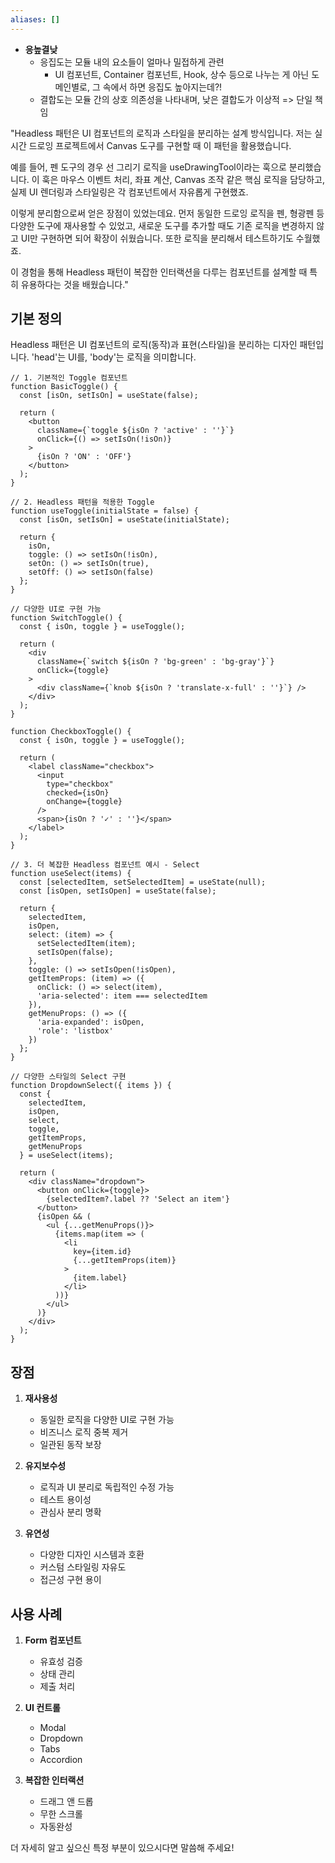 ```yaml
---
aliases: []
---
```

- **응높결낮**
	- 응집도는 모듈 내의 요소들이 얼마나 밀접하게 관련
		- UI 컴포넌트, Container 컴포넌트, Hook, 상수 등으로 나누는 게 아닌 도메인별로, 그 속에서 하면 응집도 높아지는데?!
	- 결합도는 모듈 간의 상호 의존성을 나타내며, 낮은 결합도가 이상적 => 단일 책임

"Headless 패턴은 UI 컴포넌트의 로직과 스타일을 분리하는 설계 방식입니다. 저는 실시간 드로잉 프로젝트에서 Canvas 도구를 구현할 때 이 패턴을 활용했습니다.

예를 들어, 펜 도구의 경우 선 그리기 로직을 useDrawingTool이라는 훅으로 분리했습니다. 이 훅은 마우스 이벤트 처리, 좌표 계산, Canvas 조작 같은 핵심 로직을 담당하고, 실제 UI 렌더링과 스타일링은 각 컴포넌트에서 자유롭게 구현했죠.

이렇게 분리함으로써 얻은 장점이 있었는데요. 먼저 동일한 드로잉 로직을 펜, 형광펜 등 다양한 도구에 재사용할 수 있었고, 새로운 도구를 추가할 때도 기존 로직을 변경하지 않고 UI만 구현하면 되어 확장이 쉬웠습니다. 또한 로직을 분리해서 테스트하기도 수월했죠.

이 경험을 통해 Headless 패턴이 복잡한 인터랙션을 다루는 컴포넌트를 설계할 때 특히 유용하다는 것을 배웠습니다."
## 기본 정의
Headless 패턴은 UI 컴포넌트의 로직(동작)과 표현(스타일)을 분리하는 디자인 패턴입니다. 'head'는 UI를, 'body'는 로직을 의미합니다.

```tsx
// 1. 기본적인 Toggle 컴포넌트
function BasicToggle() {
  const [isOn, setIsOn] = useState(false);

  return (
    <button 
      className={`toggle ${isOn ? 'active' : ''}`}
      onClick={() => setIsOn(!isOn)}
    >
      {isOn ? 'ON' : 'OFF'}
    </button>
  );
}

// 2. Headless 패턴을 적용한 Toggle
function useToggle(initialState = false) {
  const [isOn, setIsOn] = useState(initialState);
  
  return {
    isOn,
    toggle: () => setIsOn(!isOn),
    setOn: () => setIsOn(true),
    setOff: () => setIsOn(false)
  };
}

// 다양한 UI로 구현 가능
function SwitchToggle() {
  const { isOn, toggle } = useToggle();
  
  return (
    <div 
      className={`switch ${isOn ? 'bg-green' : 'bg-gray'}`}
      onClick={toggle}
    >
      <div className={`knob ${isOn ? 'translate-x-full' : ''}`} />
    </div>
  );
}

function CheckboxToggle() {
  const { isOn, toggle } = useToggle();
  
  return (
    <label className="checkbox">
      <input 
        type="checkbox"
        checked={isOn}
        onChange={toggle}
      />
      <span>{isOn ? '✓' : ''}</span>
    </label>
  );
}

// 3. 더 복잡한 Headless 컴포넌트 예시 - Select
function useSelect(items) {
  const [selectedItem, setSelectedItem] = useState(null);
  const [isOpen, setIsOpen] = useState(false);

  return {
    selectedItem,
    isOpen,
    select: (item) => {
      setSelectedItem(item);
      setIsOpen(false);
    },
    toggle: () => setIsOpen(!isOpen),
    getItemProps: (item) => ({
      onClick: () => select(item),
      'aria-selected': item === selectedItem
    }),
    getMenuProps: () => ({
      'aria-expanded': isOpen,
      'role': 'listbox'
    })
  };
}

// 다양한 스타일의 Select 구현
function DropdownSelect({ items }) {
  const {
    selectedItem,
    isOpen,
    select,
    toggle,
    getItemProps,
    getMenuProps
  } = useSelect(items);

  return (
    <div className="dropdown">
      <button onClick={toggle}>
        {selectedItem?.label ?? 'Select an item'}
      </button>
      {isOpen && (
        <ul {...getMenuProps()}>
          {items.map(item => (
            <li 
              key={item.id}
              {...getItemProps(item)}
            >
              {item.label}
            </li>
          ))}
        </ul>
      )}
    </div>
  );
}
```

## 장점

1. **재사용성**
   - 동일한 로직을 다양한 UI로 구현 가능
   - 비즈니스 로직 중복 제거
   - 일관된 동작 보장

2. **유지보수성**
   - 로직과 UI 분리로 독립적인 수정 가능
   - 테스트 용이성
   - 관심사 분리 명확

3. **유연성**
   - 다양한 디자인 시스템과 호환
   - 커스텀 스타일링 자유도
   - 접근성 구현 용이

## 사용 사례

1. **Form 컴포넌트**
   - 유효성 검증
   - 상태 관리
   - 제출 처리

2. **UI 컨트롤**
   - Modal
   - Dropdown
   - Tabs
   - Accordion

3. **복잡한 인터랙션**
   - 드래그 앤 드롭
   - 무한 스크롤
   - 자동완성

더 자세히 알고 싶으신 특정 부분이 있으시다면 말씀해 주세요!